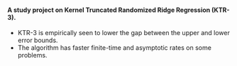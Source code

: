 #### A study project on **Kernel Truncated Randomized Ridge Regression** (KTR-3).
 * KTR-3 is empirically seen to lower the gap between the upper and lower error bounds.
 * The algorithm has faster finite-time and asymptotic rates on some problems.
